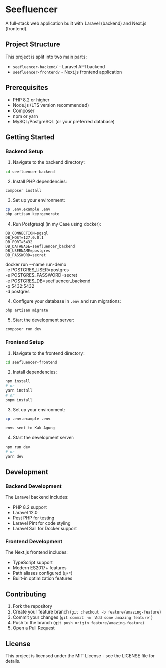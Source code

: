 # Seefluencer

A full-stack web application built with Laravel (backend) and Next.js (frontend).

## Project Structure

This project is split into two main parts:
- `seefluencer-backend/` - Laravel API backend
- `seefluencer-frontend/` - Next.js frontend application

## Prerequisites

- PHP 8.2 or higher
- Node.js (LTS version recommended)
- Composer
- npm or yarn
- MySQL/PostgreSQL (or your preferred database)

## Getting Started

### Backend Setup

1. Navigate to the backend directory:
```bash
cd seefluencer-backend
```

2. Install PHP dependencies:
```bash
composer install
```

3. Set up your environment:
```bash
cp .env.example .env
php artisan key:generate

```

4. Run Postgresql (in my Case using docker):
```
DB_CONNECTION=pgsql
DB_HOST=127.0.0.1
DB_PORT=5432
DB_DATABASE=seefluencer_backend
DB_USERNAME=postgres
DB_PASSWORD=secret
```
docker run --name run-demo \
  -e POSTGRES_USER=postgres \
  -e POSTGRES_PASSWORD=secret \
  -e POSTGRES_DB=seefluencer_backend \
  -p 5432:5432 \
  -d postgres


4. Configure your database in `.env` and run migrations:
```bash
php artisan migrate
```

5. Start the development server:
```bash
composer run dev
```

### Frontend Setup

1. Navigate to the frontend directory:
```bash
cd seefluencer-frontend
```

2. Install dependencies:
```bash
npm install
# or
yarn install
# or
pnpm install
```

3. Set up your environment:
```bash
cp .env.example .env

envs sent to Kak Agung
```

4. Start the development server:
```bash
npm run dev
# or
yarn dev
```

## Development

### Backend Development

The Laravel backend includes:
- PHP 8.2 support
- Laravel 12.0
- Pest PHP for testing
- Laravel Pint for code styling
- Laravel Sail for Docker support

### Frontend Development

The Next.js frontend includes:
- TypeScript support
- Modern ES2017+ features
- Path aliases configured (`@/*`)
- Built-in optimization features


## Contributing

1. Fork the repository
2. Create your feature branch (`git checkout -b feature/amazing-feature`)
3. Commit your changes (`git commit -m 'Add some amazing feature'`)
4. Push to the branch (`git push origin feature/amazing-feature`)
5. Open a Pull Request

## License

This project is licensed under the MIT License - see the LICENSE file for details.






